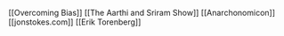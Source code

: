 [[Overcoming Bias]]
[[The Aarthi and Sriram Show]]
[[Anarchonomicon]]
[[jonstokes.com]]
[[Erik Torenberg]]